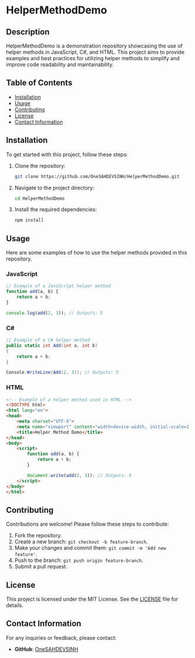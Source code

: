 # HelperMethodDemo

## Description
HelperMethodDemo is a demonstration repository showcasing the use of helper methods in JavaScript, C#, and HTML. This project aims to provide examples and best practices for utilizing helper methods to simplify and improve code readability and maintainability.

## Table of Contents
- [Installation](#installation)
- [Usage](#usage)
- [Contributing](#contributing)
- [License](#license)
- [Contact Information](#contact-information)

## Installation
To get started with this project, follow these steps:

1. Clone the repository:
    ```bash
    git clone https://github.com/OneSAHDEVSINH/HelperMethodDemo.git
    ```

2. Navigate to the project directory:
    ```bash
    cd HelperMethodDemo
    ```

3. Install the required dependencies:
    ```bash
    npm install
    ```

## Usage
Here are some examples of how to use the helper methods provided in this repository.

### JavaScript
```javascript
// Example of a JavaScript helper method
function add(a, b) {
    return a + b;
}

console.log(add(2, 3)); // Outputs: 5
```

### C#
```csharp
// Example of a C# helper method
public static int Add(int a, int b)
{
    return a + b;
}

Console.WriteLine(Add(2, 3)); // Outputs: 5
```

### HTML
```html
<!-- Example of a helper method used in HTML -->
<!DOCTYPE html>
<html lang="en">
<head>
    <meta charset="UTF-8">
    <meta name="viewport" content="width=device-width, initial-scale=1.0">
    <title>Helper Method Demo</title>
</head>
<body>
    <script>
        function add(a, b) {
            return a + b;
        }

        document.write(add(2, 3)); // Outputs: 5
    </script>
</body>
</html>
```

## Contributing
Contributions are welcome! Please follow these steps to contribute:

1. Fork the repository.
2. Create a new branch: `git checkout -b feature-branch`.
3. Make your changes and commit them: `git commit -m 'Add new feature'`.
4. Push to the branch: `git push origin feature-branch`.
5. Submit a pull request.

## License
This project is licensed under the MIT License. See the [LICENSE](LICENSE) file for details.

## Contact Information
For any inquiries or feedback, please contact:
- **GitHub**: [OneSAHDEVSINH](https://github.com/OneSAHDEVSINH)
